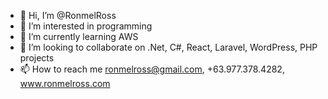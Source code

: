 - 👋 Hi, I’m @RonmelRoss
- 👀 I’m interested in programming
- 🌱 I’m currently learning AWS
- 💞️ I’m looking to collaborate on .Net, C#, React, Laravel, WordPress, PHP projects
- 📫 How to reach me ronmelross@gmail.com, +63.977.378.4282, www.ronmelross.com

<!---
RonmelRoss/RonmelRoss is a ✨ special ✨ repository because its `README.md` (this file) appears on your GitHub profile.
You can click the Preview link to take a look at your changes.
--->
